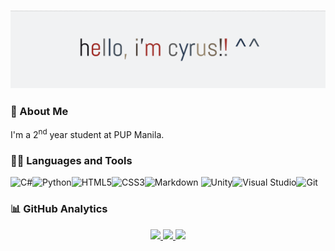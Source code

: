 ### ![](/myheader.png)

### 👤 About Me
I'm a 2<sup>nd</sup> year student at PUP Manila. 

### 🧑‍💻 Languages and Tools
![C#](https://img.shields.io/badge/c%23-%23239120.svg?style=for-the-badge&logo=c-sharp&logoColor=white)![Python](https://img.shields.io/badge/python-3670A0?style=for-the-badge&logo=python&logoColor=ffdd54)![HTML5](https://img.shields.io/badge/html5-%23E34F26.svg?style=for-the-badge&logo=html5&logoColor=white)![CSS3](https://img.shields.io/badge/css3-%231572B6.svg?style=for-the-badge&logo=css3&logoColor=white)![Markdown](https://img.shields.io/badge/markdown-%23000000.svg?style=for-the-badge&logo=markdown&logoColor=white)
![Unity](https://img.shields.io/badge/unity-%23000000.svg?style=for-the-badge&logo=unity&logoColor=white)![Visual Studio](https://img.shields.io/badge/Visual%20Studio-5C2D91.svg?style=for-the-badge&logo=visual-studio&logoColor=white)![Git](https://img.shields.io/badge/git-%23F05033.svg?style=for-the-badge&logo=git&logoColor=white)

### 📊 GitHub Analytics
<div align="center">
<a href="https://github.com/jancyrusm">
  <img height="210em" src="https://github-readme-stats.vercel.app/api/top-langs/?username=jancyrusm&theme=swift&hide_border=true&include_all_commits=false&count_private=false&layout=compact"/>
  <img height="210em" src="https://github-readme-stats.vercel.app/api?username=jancyrusm&theme=swift&hide_border=true&include_all_commits=false&count_private=false"/>
  <img height="210em" src="https://github-readme-streak-stats.herokuapp.com/?user=jancyrusm&theme=swift&hide_border=true"/>
</a>
</div>
